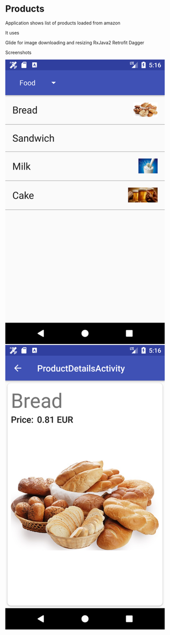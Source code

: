 # Products

Application shows list of products loaded from amazon

It uses

Glide for image downloading and resizing
RxJava2
Retrofit
Dagger

Screenshots

![Screen 1](https://github.com/chichaykin/Products/blob/master/images/Screenshot_1510712188.png)
![Screen 2](https://github.com/chichaykin/Products/blob/master/images/Screenshot_1510712202.png)

